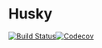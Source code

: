 Husky
===
[![Build Status](https://img.shields.io/travis/breakhearts/husky.svg)]()[![Codecov](https://img.shields.io/codecov/c/github/breakhearts/husky.svg)]()